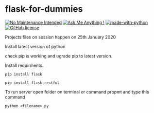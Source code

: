 # flask-for-dummies
[![No Maintenance Intended](http://unmaintained.tech/badge.svg)](http://unmaintained.tech/)  [![Ask Me Anything !](https://img.shields.io/badge/Ask%20me-anything-1abc9c.svg)](https://github.com/chiCKson)  [![made-with-python](https://img.shields.io/badge/Made%20with-Python-1f425f.svg)](https://www.python.org/) [![GitHub license](https://img.shields.io/github/license/Naereen/StrapDown.js.svg)](https://github.com/chiCKson/flask-for-dummies/blob/master/LICENSE)


 Projects files on session happen on 25th January 2020
 
 Install latest version of python
 
 check pip is working and ugrade pip to latest version.
 
 Install requirments.
 
 
 ```pip install flask```
 
 
 ```pip install flask-restful```
 
 To run server open folder on terminal or command propmt and type this command
 
 
 ```python <filename>.py``` 
 
 
